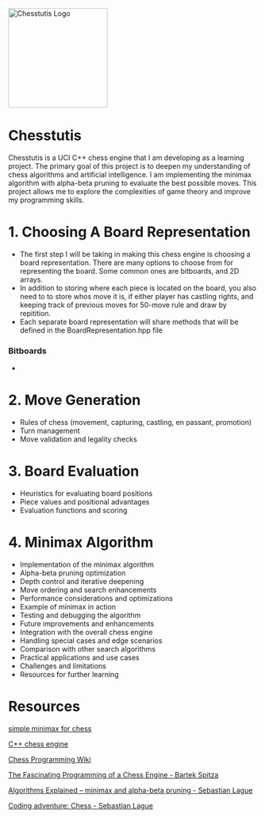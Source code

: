 
<img src="./chesstutis_logo.png" alt="Chesstutis Logo" width="200"/>


# Chesstutis

Chesstutis is a UCI C++ chess engine that I am developing as a learning project. The primary goal of this project is to deepen my understanding of chess algorithms and artificial intelligence. I am implementing the minimax algorithm with alpha-beta pruning to evaluate the best possible moves. This project allows me to explore the complexities of game theory and improve my programming skills.

# 1. Choosing A Board Representation
- The first step I will be taking in making this chess engine is choosing a board representation. There are many options to choose from for representing the board. Some common ones are bitboards, and 2D arrays.
- In addition to storing where each piece is located on the board, you also need to to store whos move it is, if either player has castling rights, and keeping track of previous moves for 50-move rule and draw by repitition.
- Each separate board representation will share methods that will be defined in the BoardRepresentation.hpp file

 ### Bitboards
 - 

# 2. Move Generation
- Rules of chess (movement, capturing, castling, en passant, promotion)
- Turn management
- Move validation and legality checks

# 3. Board Evaluation
- Heuristics for evaluating board positions
- Piece values and positional advantages
- Evaluation functions and scoring

# 4. Minimax Algorithm
- Implementation of the minimax algorithm
- Alpha-beta pruning optimization
- Depth control and iterative deepening
- Move ordering and search enhancements
- Performance considerations and optimizations
- Example of minimax in action
- Testing and debugging the algorithm
- Future improvements and enhancements
- Integration with the overall chess engine
- Handling special cases and edge scenarios
- Comparison with other search algorithms
- Practical applications and use cases
- Challenges and limitations
- Resources for further learning
# Resources

[simple minimax for chess](https://www.freecodecamp.org/news/simple-chess-ai-step-by-step-1d55a9266977/)

[C++ chess engine](https://ameye.dev/notes/chess-engine/)

[Chess Programming Wiki](https://www.chessprogramming.org/Main_Page)

[The Fascinating Programming of a Chess Engine - Bartek Spitza](https://youtu.be/w4FFX_otR-4?si=H6WCkaijLwwXqMZ7)

[Algorithms Explained – minimax and alpha-beta pruning - Sebastian Lague](https://youtu.be/l-hh51ncgDI?si=zrX8d2f7Ov7V-2IE)

[Coding adventure: Chess - Sebastian Lague](https://youtu.be/U4ogK0MIzqk?si=vrmSiL612RTlVxej)